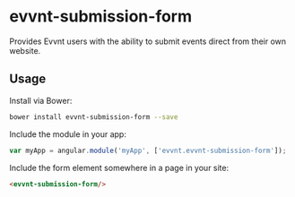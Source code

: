 # evvnt-submission-form

Provides Evvnt users with the ability to submit events direct from their own website.

## Usage

Install via Bower:

```sh
bower install evvnt-submission-form --save
```

Include the module in your app:

```js 
var myApp = angular.module('myApp', ['evvnt.evvnt-submission-form']);
```

Include the form element somewhere in a page in your site:

```html
<evvnt-submission-form/>
```
